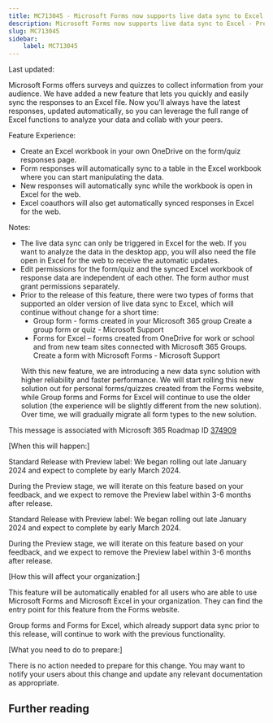 ```yaml
---
title: MC713045 - Microsoft Forms now supports live data sync to Excel - Preview
description: Microsoft Forms now supports live data sync to Excel - Preview
slug: MC713045
sidebar:
    label: MC713045
---
```



Last updated: 

<p>Microsoft Forms  offers  surveys and quizzes to collect information from your audience. We have added a new feature that lets you quickly and easily sync the responses to an Excel file. Now you’ll always have the latest responses, updated automatically,  so you can leverage the full range of Excel functions to analyze your data and collab with your peers.</p><p>Feature Experience:</p><ul><li>Create an Excel workbook in your own OneDrive on the form/quiz responses page.</li><li>Form responses will automatically sync to a table in the Excel workbook where you can start manipulating the data.
</li><li>New responses will automatically sync while the workbook is open in Excel for the web.
</li><li>Excel coauthors will also get automatically synced responses in Excel for the web.&nbsp;</li></ul><p>Notes:
</p><ul><li>The live data sync can only be triggered in Excel for the web. If you want to analyze the data in the desktop app, you will also need the file open in Excel for the web to receive the automatic updates.
</li><li>Edit permissions for the form/quiz and the synced Excel workbook of response data are independent of each other. The form author must grant permissions separately.&nbsp;</li><li>Prior to the release of this feature, there were two types of forms that supported an older version of live data sync to Excel, which will continue without change for a short time:&nbsp;</li><li style="margin-left: 25px;">Group form -  forms created in your Microsoft 365 group  Create a group form or quiz - Microsoft Support
</li><li style="margin-left: 25px;">Forms for Excel – forms created from OneDrive for work or school and from new team sites connected with Microsoft 365 Groups. Create a form with Microsoft Forms - Microsoft Support
</li></ul><p style="margin-left: 25px;">With this new feature, we are introducing a new data sync solution with higher reliability and faster performance. We will start rolling this new solution out for personal forms/quizzes created from the Forms website, while Group forms and Forms for Excel will continue to use the older solution (the experience will be slightly different from the new solution). Over time, we will gradually migrate all form types to the new solution.&nbsp;</p>
<p>This message is associated with Microsoft 365 Roadmap ID <a href="https://www.microsoft.com/en-us/microsoft-365/roadmap?filters=&amp;searchterms=374909" target="_blank">374909</a></p><p>[When this will happen:]</p>

<p>Standard Release with Preview label: We began rolling out late January 2024 and expect to complete by early March 2024.

During the Preview stage, we will iterate on this feature based on your feedback, and we expect to remove the Preview label within 3-6 months after release.</p><p>Standard Release with Preview label: We began rolling out late January 2024 and expect to complete by early March 2024.</p><p>During the Preview stage, we will iterate on this feature based on your feedback, and we expect to remove the Preview label within 3-6 months after release.</p><p>[How this will affect your organization:]<br></p>

<p>This feature will be automatically enabled for all users who are able to use Microsoft Forms and Microsoft Excel in your organization. They can find the entry point for this feature from the Forms website.
</p><p>Group forms and Forms for Excel, which already support data sync prior to this release, will continue to work with the previous functionality.</p>
<p>[What you need to do to prepare:]</p>
<p>There is no action needed to prepare for this change. You may want to notify your users about this change and update any relevant documentation as appropriate.</p>

## Further reading
